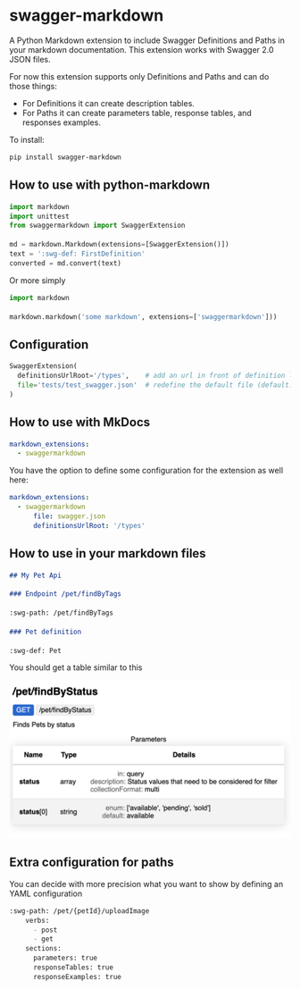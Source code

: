 # swagger-markdown

A Python Markdown extension to include Swagger Definitions and Paths in your markdown documentation.
This extension works with Swagger 2.0 JSON files.

For now this extension supports only Definitions and Paths and can do those things:

 * For Definitions it can create description tables.
 * For Paths it can create parameters table, response tables, and responses examples.


To install:

```bash
pip install swagger-markdown
```

## How to use with python-markdown

```python
import markdown
import unittest
from swaggermarkdown import SwaggerExtension

md = markdown.Markdown(extensions=[SwaggerExtension()])
text = ':swg-def: FirstDefinition'
converted = md.convert(text)
```

Or more simply

```python
import markdown

markdown.markdown('some markdown', extensions=['swaggermarkdown']))
```

## Configuration

```python
SwaggerExtension(
  definitionsUrlRoot='/types',    # add an url in front of definition links
  file='tests/test_swagger.json'  # redefine the default file (default: swagger.json)
)
```

## How to use with MkDocs

```yaml
markdown_extensions:
  - swaggermarkdown
```

You have the option to define some configuration for the extension as well here:

```yaml
markdown_extensions:
  - swaggermarkdown
      file: swagger.json
      definitionsUrlRoot: '/types'
```
## How to use in your markdown files

```markdown
## My Pet Api

### Endpoint /pet/findByTags

:swg-path: /pet/findByTags

### Pet definition

:swg-def: Pet
```

You should get a table similar to this

 <img src="https://raw.githubusercontent.com/batiste/swagger-markdown/main/swaggermarkdown.png" width="700">

## Extra configuration for paths

You can decide with more precision what you want to show by defining an YAML configuration

```markdown
:swg-path: /pet/{petId}/uploadImage
    verbs:
      - post
      - get
    sections:
      parameters: true
      responseTables: true
      responseExamples: true
```



